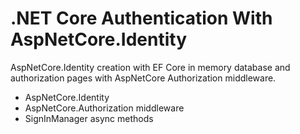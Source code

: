 # .NET Core Authentication With AspNetCore.Identity

AspNetCore.Identity creation with EF Core in memory database and authorization pages with AspNetCore Authorization middleware.

* AspNetCore.Identity
* AspNetCore.Authorization middleware
* SignInManager async methods